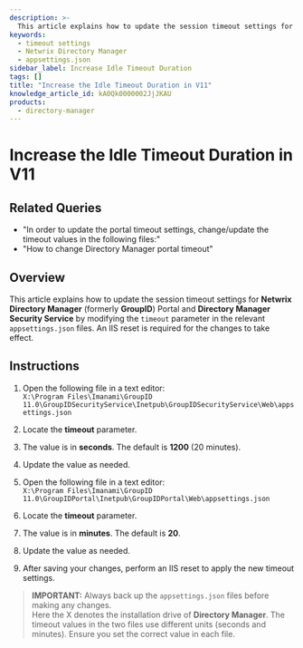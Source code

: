 ```yaml
---
description: >-
  This article explains how to update the session timeout settings for Netwrix Directory Manager Portal and Directory Manager Security Service by modifying the timeout parameter in the relevant appsettings.json files.
keywords:
  - timeout settings
  - Netwrix Directory Manager
  - appsettings.json
sidebar_label: Increase Idle Timeout Duration
tags: []
title: "Increase the Idle Timeout Duration in V11"
knowledge_article_id: kA0Qk0000002JjJKAU
products:
  - directory-manager
---
```


# Increase the Idle Timeout Duration in V11

## Related Queries

- "In order to update the portal timeout settings, change/update the timeout values in the following files:"
- "How to change Directory Manager portal timeout"

## Overview

This article explains how to update the session timeout settings for **Netwrix Directory Manager** (formerly **GroupID**) Portal and **Directory Manager Security Service** by modifying the `timeout` parameter in the relevant `appsettings.json` files. An IIS reset is required for the changes to take effect.

## Instructions

1. Open the following file in a text editor:  
   `X:\Program Files\Imanami\GroupID 11.0\GroupIDSecurityService\Inetpub\GroupIDSecurityService\Web\appsettings.json`
   
2. Locate the **timeout** parameter.

3. The value is in **seconds**. The default is **1200** (20 minutes).

4. Update the value as needed.

5. Open the following file in a text editor:  
   `X:\Program Files\Imanami\GroupID 11.0\GroupIDPortal\Inetpub\GroupIDPortal\Web\appsettings.json`
   
6. Locate the **timeout** parameter.

7. The value is in **minutes**. The default is **20**.

8. Update the value as needed.

9. After saving your changes, perform an IIS reset to apply the new timeout settings.

> **IMPORTANT:** Always back up the `appsettings.json` files before making any changes.  
> Here the X denotes the installation drive of **Directory Manager**. The timeout values in the two files use different units (seconds and minutes). Ensure you set the correct value in each file.